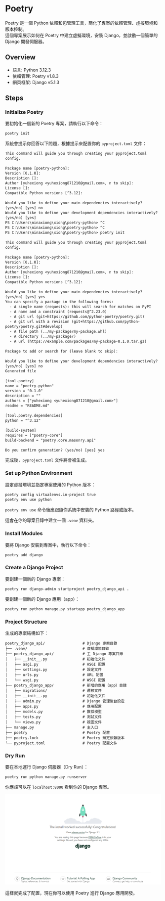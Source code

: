 # Poetry

Poetry 是一個 Python 依賴和包管理工具，簡化了專案的依賴管理、虛擬環境和版本控制。  
這個專案展示如何在 Poetry 中建立虛擬環境，安裝 Django，並啟動一個簡單的 Django 開發伺服器。

## Overview

- 語言: Python 3.12.3
- 依賴管理: Poetry v1.8.3
- 網頁框架: Django v5.1.3



## Steps

### Initialize Poetry

要初始化一個新的 Poetry 專案，請執行以下命令：
```bash
poetry init
```

系統會提示你回答以下問題，根據提示來配置你的 `pyproject.toml` 文件：
```
This command will guide you through creating your pyproject.toml config.

Package name [poetry-python]: 
Version [0.1.0]: 
Description []: 
Author [yuhexiong <yuhexiong871210@gmail.com>, n to skip]: 
License []: 
Compatible Python versions [^3.12]: 

Would you like to define your main dependencies interactively? (yes/no) [yes] no
Would you like to define your development dependencies interactively? (yes/no) [yes]
PS C:\Users\ninaxiong\xiong\poetry-python> ^C
PS C:\Users\ninaxiong\xiong\poetry-python> ^C
PS C:\Users\ninaxiong\xiong\poetry-python> poetry init

This command will guide you through creating your pyproject.toml config.

Package name [poetry-python]: 
Version [0.1.0]:  
Description []:  
Author [yuhexiong <yuhexiong871210@gmail.com>, n to skip]:  
License []:  
Compatible Python versions [^3.12]:  

Would you like to define your main dependencies interactively? (yes/no) [yes] yes
You can specify a package in the following forms:
  - A single name (requests): this will search for matches on PyPI
  - A name and a constraint (requests@^2.23.0)
  - A git url (git+https://github.com/python-poetry/poetry.git)
  - A git url with a revision (git+https://github.com/python-poetry/poetry.git#develop)
  - A file path (../my-package/my-package.whl)
  - A directory (../my-package/)
  - A url (https://example.com/packages/my-package-0.1.0.tar.gz)

Package to add or search for (leave blank to skip):

Would you like to define your development dependencies interactively? (yes/no) [yes] no
Generated file

[tool.poetry]
name = "poetry-python"
version = "0.1.0"
description = ""
authors = ["yuhexiong <yuhexiong871210@gmail.com>"]
readme = "README.md"

[tool.poetry.dependencies]
python = "^3.12"

[build-system]
requires = ["poetry-core"]
build-backend = "poetry.core.masonry.api"

Do you confirm generation? (yes/no) [yes] yes
```

完成後，`pyproject.toml` 文件將會被生成。

### Set up Python Environment

設定虛擬環境並指定專案使用的 Python 版本：

```bash
poetry config virtualenvs.in-project true 
poetry env use python
```
`poetry env use` 命令後應跟隨你系統中安裝的 Python 路徑或版本。

這會在你的專案目錄中建立一個 `.venv` 資料夾。

### Install Modules

要將 Django 安裝到專案中，執行以下命令：

```bash
poetry add django
```

### Create a Django Project

要創建一個新的 Django 專案：

```bash
poetry run django-admin startproject poetry_django_api .
```

要創建一個新的 Django 應用（app）：

```bash
poetry run python manage.py startapp poetry_django_app
```

### Project Structure

生成的專案結構如下：

```
poetry_django_api/                 # Django 專案目錄
├── .venv/                         # 虛擬環境目錄
├── poetry_django_api/             # 主 Django 專案目錄
│   ├── __init__.py                # 初始化文件
│   ├── asgi.py                    # ASGI 配置
│   ├── settings.py                # 設定文件
│   ├── urls.py                    # URL 配置
│   └── wsgi.py                    # WSGI 配置
├── poetry_django_app/             # 新增的應用（app）目錄
│   ├── migrations/                # 遷移文件
│   ├── __init__.py                # 初始化文件
│   ├── admin.py                   # Django 管理後台設定
│   ├── apps.py                    # 應用配置
│   ├── models.py                  # 數據模型
│   ├── tests.py                   # 測試文件
│   └── views.py                   # 視圖文件
├── manage.py                      # 主入口
├── poetry                         # Poetry 配置
├── poetry.lock                    # Poetry 鎖定依賴版本
└── pyproject.toml                 # Poetry 配置文件
```

### Dry Run

要在本地運行 Django 伺服器（Dry Run）：

```bash
poetry run python manage.py runserver
```

你應該可以在 `localhost:8000` 看到你的 Django 專案。

![UI](ui.png)

這樣就完成了配置，現在你可以使用 Poetry 進行 Django 應用開發。
